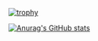 [![trophy](https://github-profile-trophy.vercel.app/?username=usman-iqbal-aksa-sds)](https://github.com/ryo-ma/github-profile-trophy)

[![Anurag's GitHub stats](https://github-readme-stats.vercel.app/api?username=usman-iqbal-aksa-sds)](https://github.com/anuraghazra/github-readme-stats)


